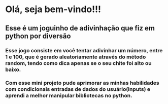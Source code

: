 <h1>Olá, seja bem-vindo!!!</h1>
<h2>Esse é um joguinho de adivinhação que fiz em python por diversão</h2>
<h3>Esse jogo consiste em você tentar adivinhar um número, entre 1 e 100, que é gerado aleatoriamente através do método random, tendo como dica apenas se o seu chite foi alto ou baixo.</h3>
<h3>Com esse mini projeto pude aprimorar as minhas habilidades com condicionais entradas de dados do usuário(inputs) e aprendi a melhor manipular bibliotecas no python.</h3>
